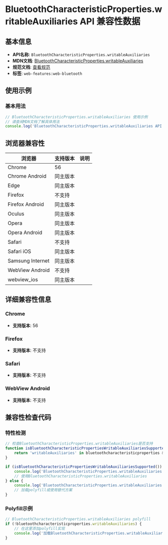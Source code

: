 # BluetoothCharacteristicProperties.writableAuxiliaries API 兼容性数据

## 基本信息

- **API名称**: `BluetoothCharacteristicProperties.writableAuxiliaries`
- **MDN文档**: [BluetoothCharacteristicProperties.writableAuxiliaries](https://developer.mozilla.org/docs/Web/API/BluetoothCharacteristicProperties/writableAuxiliaries)
- **规范文档**: [查看规范](https://webbluetoothcg.github.io/web-bluetooth/#dom-bluetoothcharacteristicproperties-writableauxiliaries)
- **标签**: `web-features:web-bluetooth`

## 使用示例

### 基本用法

```javascript
// BluetoothCharacteristicProperties.writableAuxiliaries 使用示例
// 请查阅MDN文档了解具体用法
console.log('BluetoothCharacteristicProperties.writableAuxiliaries API');
```

## 浏览器兼容性

| 浏览器 | 支持版本 | 说明 |
|--------|----------|------|
| Chrome | 56 |  |
| Chrome Android | 同主版本 |  |
| Edge | 同主版本 |  |
| Firefox | 不支持 |  |
| Firefox Android | 同主版本 |  |
| Oculus | 同主版本 |  |
| Opera | 同主版本 |  |
| Opera Android | 同主版本 |  |
| Safari | 不支持 |  |
| Safari iOS | 同主版本 |  |
| Samsung Internet | 同主版本 |  |
| WebView Android | 不支持 |  |
| webview_ios | 同主版本 |  |

## 详细兼容性信息

### Chrome

- **支持版本**: 56

### Firefox

- **支持版本**: 不支持

### Safari

- **支持版本**: 不支持

### WebView Android

- **支持版本**: 不支持

## 兼容性检查代码

### 特性检测

```javascript
// 检查BluetoothCharacteristicProperties.writableAuxiliaries是否支持
function isBluetoothCharacteristicPropertiesWritableAuxiliariesSupported() {
    return 'writableAuxiliaries' in bluetoothcharacteristicproperties && typeof bluetoothcharacteristicproperties.writableAuxiliaries === 'function';
}

if (isBluetoothCharacteristicPropertiesWritableAuxiliariesSupported()) {
    console.log('BluetoothCharacteristicProperties.writableAuxiliaries 支持');
    // 使用BluetoothCharacteristicProperties.writableAuxiliaries
} else {
    console.log('BluetoothCharacteristicProperties.writableAuxiliaries 不支持，需要polyfill');
    // 加载polyfill或使用替代方案
}
```

### Polyfill示例

```javascript
// BluetoothCharacteristicProperties.writableAuxiliaries polyfill
if (!bluetoothcharacteristicproperties.writableAuxiliaries) {
    // 在这里添加polyfill实现
    console.log('加载BluetoothCharacteristicProperties.writableAuxiliaries polyfill');
}
```

